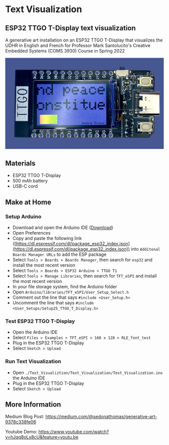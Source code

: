 # Text Visualization
## ESP32 TTGO T-Display text visualization

A generative art installation on an  ESP32 TTGO T-Display that visualizes the UDHR in English and French for Professor Mark Santolucito's Creative Embedded Systems (COMS 3930) Course in Spring 2022

[![ESP32 TTGO T-Display with the UDHR in English and French with a pride flag](./Images/TTGO_Text_Visualization_3.jpg)](https://www.youtube.com/watch?v=hJqq8oLx8cU&feature=youtu.be)

## Materials

 - ESP32 TTGO T-Display
 - 500 mAh battery
 - USB-C cord

## Make at Home

### Setup Arduino

- Download and open the Arduino IDE ([Download](https://www.arduino.cc/en/software))
- Open Preferences 
- Copy and paste the following link ([https://dl.espressif.com/dl/package_esp32_index.json](https://dl.espressif.com/dl/package_esp32_index.json)) into `Additonal Boards Manager URLs` to add the ESP package
- Select `Tools > Boards > Boards Manager`, then search for `esp32` and install the most recent version
- Select `Tools > Boards > ESP32 Arduino > TTGO T1`
- Select `Tools > Manage Libraries`, then search for `TFT_eSPI` and install the most recent version
- In your file storage system, find the Arduino folder
- Open `Arduino/libraries/TFT_eSPI/User_Setup_Select.h`
- Comment out the line that says `#include <User_Setup.h>`
- Uncomment the line that says `#include <User_Setups/Setup25_TTGO_T_Display.h>`

### Test ESP32 TTGO T-Display

- Open the Arduino IDE
- Select `Files > Examples > TFT_eSPI > 160 x 128 > RLE_font_test`
- Plug in the ESP32 TTGO T-Display
- Select `Sketch > Upload`

### Run Text Visualization

- Open `./Text_Visualiztion/Text_Visualization/Text_Visualization.ino` the Arduino IDE
- Plug in the ESP32 TTGO T-Display
- Select `Sketch > Upload`

## More Information

Medium Blog Post: https://medium.com/@sedonathomas/generative-art-9378c338fe06

Youtube Demo: https://www.youtube.com/watch?v=hJqq8oLx8cU&feature=youtu.be
